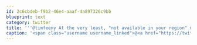 ```yaml
---
id: 2c6cbdeb-f9b2-46e4-aaaf-4a897326c9bb
blueprint: text
category: twitter
title: '''@timfeeny At the very least, "not available in your region" messages should include a link to the file on a torrent site #Courtesy'
caption: '<span class="username username_linked">@<a href="https://twitter.com/timfeeny" title="Tim Feeny">timfeeny</a></span> At the very least, "not available in your region" messages should include a link to the file on a torrent site <span class="hashtag hashtag_local">#<a href="http://tweettemp.darylchymko.ca/?tag=courtesy">Courtesy</a>'
---
```

